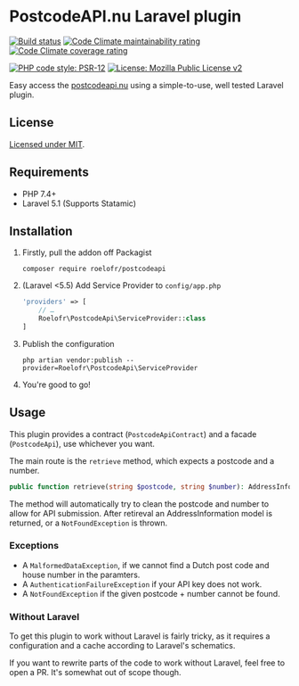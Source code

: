 # PostcodeAPI.nu Laravel plugin

[![Build status][shield-build]][link-build]
[![Code Climate maintainability rating][shield-cc-maintainability]][link-cc-maintainability]
[![Code Climate coverage rating][shield-cc-coverage]][link-cc-coverage]

[![PHP code style: PSR-12][shield-php]][link-php]
[![License: Mozilla Public License v2][shield-license]][link-license]

Easy access the [postcodeapi.nu](https://postcodeapi.nu) using a simple-to-use,
well tested Laravel plugin.

## License

[Licensed under MIT](LICENSE.md).

## Requirements

- PHP 7.4+
- Laravel 5.1 (Supports Statamic)

## Installation

1.  Firstly, pull the addon off Packagist
    ```
    composer require roelofr/postcodeapi
    ```
2.  (Laravel <5.5) Add Service Provider to `config/app.php`
    ```php
    'providers' => [
        // …
        Roelofr\PostcodeApi\ServiceProvider::class
    ]
    ```
4.  Publish the configuration
    ```
    php artian vendor:publish --provider=Roelofr\PostcodeApi\ServiceProvider
    ```
5.  You're good to go!

## Usage

This plugin provides a contract (`PostcodeApiContract`) and a facade
(`PostcodeApi`), use whichever you want.

The main route is the `retrieve` method, which expects a postcode and a number.
```php
public function retrieve(string $postcode, string $number): AddressInformation;
```

The method will automatically try to clean the postcode and number to allow for
API submission. After retireval an AddressInformation model is returned, or a
`NotFoundException` is thrown.

### Exceptions

- A `MalformedDataException`, if we cannot find a Dutch post code and house
  number in the paramters.
- A `AuthenticationFailureException` if your API key does not work.
- A `NotFoundException` if the given postcode + number cannot be found.

### Without Laravel

To get this plugin to work without Laravel is fairly tricky, as it requires a
configuration and a cache according to Laravel's schematics.

If you want to rewrite parts of the code to work without Laravel, feel free to
open a PR. It's somewhat out of scope though.

<!-- Links -->
[shield-build]: https://img.shields.io/github/workflow/status/roelofr/postcode-api/Run%20unit%20tests.svg?style=flat
[shield-cc-maintainability]: https://img.shields.io/codeclimate/maintainability/roelofr/postcode-api.svg?label=CodeClimate+Maintainability&style=flat
[shield-cc-coverage]: https://img.shields.io/codeclimate/coverage-letter/roelofr/postcode-api.svg?style=flat
[shield-php]: https://img.shields.io/badge/php%20code%20style-PSR--12-8892be.svg?style=flat
[shield-license]: https://img.shields.io/github/license/roelofr/postcode-api.svg?style=flat

[link-build]: https://github.com/roelofr/postcode-api/actions
[link-cc-maintainability]: https://codeclimate.com/github/roelofr/postcode-api
[link-cc-coverage]: https://codeclimate.com/github/roelofr/postcode-api
[link-php]: https://www.php-fig.org/psr/psr-12/
[link-license]: LICENSE.md
